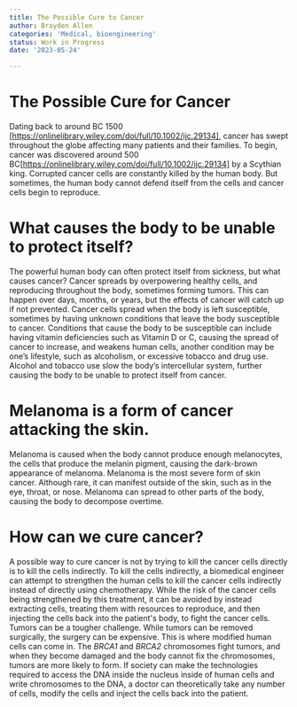 ```yaml
---
title: The Possible Cure to Cancer
author: Brayden Allen
categories: 'Medical, bioengineering'
status: Work in Progress
date: '2023-05-24'

---
```

# The Possible Cure for Cancer
Dating back to around BC 1500 [https://onlinelibrary.wiley.com/doi/full/10.1002/ijc.29134], cancer has swept throughout the globe affecting many patients and their families. To begin, cancer was discovered around 500 BC[https://onlinelibrary.wiley.com/doi/full/10.1002/ijc.29134] by a Scythian king. Corrupted cancer cells are constantly killed by the human body. But sometimes, the human body cannot defend itself from the cells and cancer cells begin to reproduce.
# What causes the body to be unable to protect itself?
The powerful human body can often protect itself from sickness, but what causes cancer? Cancer spreads by overpowering healthy cells, and reproducing throughout the body, sometimes forming tumors. This can happen over days, months, or years, but the effects of cancer will catch up if not prevented. Cancer cells spread when the body is left susceptible, sometimes by having unknown conditions that leave the body susceptible to cancer. Conditions that cause the body to be susceptible can include having vitamin deficiencies such as Vitamin D or C, causing the spread of cancer to increase, and weakens human cells, another condition may be one’s lifestyle, such as alcoholism, or excessive tobacco and drug use. Alcohol and tobacco use slow the body’s intercellular system, further causing the body to be unable to protect itself from cancer.
# Melanoma is a form of cancer attacking the skin.
Melanoma is caused when the body cannot produce enough melanocytes, the cells that produce the melanin pigment, causing the dark-brown appearance of melanoma. Melanoma is the most severe form of skin cancer. Although rare, it can manifest outside of the skin, such as in the eye, throat, or nose. Melanoma can spread to other parts of the body, causing the body to decompose overtime.
# How can we cure cancer?
A possible way to cure cancer is not by trying to kill the cancer cells directly is to kill the cells indirectly. To kill the cells indirectly, a biomedical engineer can attempt to strengthen the human cells to kill the cancer cells indirectly instead of directly using chemotherapy. While the risk of the cancer cells being strengthened by this treatment, it can be avoided by instead extracting cells, treating them with resources to reproduce, and then injecting the cells back into the patient's body, to fight the cancer cells. Tumors can be a tougher challenge. While tumors can be removed surgically, the surgery can be expensive. This is where modified human cells can come in. The _BRCA1_ and _BRCA2_ chromosomes fight tumors, and when they become damaged and the body cannot fix the chromosomes, tumors are more likely to form. If society can make the technologies required to access the DNA inside the nucleus inside of human cells and write chromosomes to the DNA, a doctor can theoretically take any number of cells, modify the cells and inject the cells back into the patient.
<!--stackedit_data:
eyJoaXN0b3J5IjpbLTIxMzQwMzQ4MzUsLTIxMjM5NTgwNDldfQ
==
-->